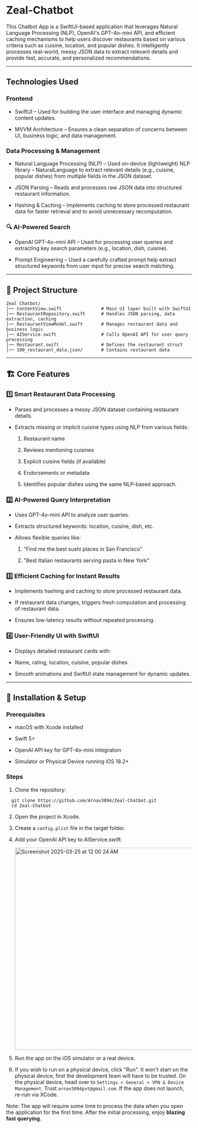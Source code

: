 # Zeal-Chatbot

This Chatbot App is a SwiftUI-based application that leverages Natural Language Processing (NLP), OpenAI's GPT-4o-mini API, and efficient caching mechanisms to help users discover restaurants based on various criteria such as cuisine, location, and popular dishes. It intelligently processes real-world, messy JSON data to extract relevant details and provide fast, accurate, and personalized recommendations.

---

## Technologies Used

### Frontend

- SwiftUI – Used for building the user interface and managing dynamic content updates.

- MVVM Architecture – Ensures a clean separation of concerns between UI, business logic, and data management.

### Data Processing & Management

- Natural Language Processing (NLP) – Used on-device (lightweight) NLP library – NaturalLanguage to extract relevant details (e.g., cuisine, popular dishes) from multiple fields in the JSON dataset.

- JSON Parsing – Reads and processes raw JSON data into structured restaurant information.

- Hashing & Caching – Implements caching to store processed restaurant data for faster retrieval and to avoid unnecessary recomputation.

### 🔍 AI-Powered Search

- OpenAI GPT-4o-mini API – Used for processing user queries and extracting key search parameters (e.g., location, dish, cuisine).

- Prompt Engineering – Used a carefully crafted prompt help extract structured keywords from user input for precise search matching.

---

## 📁 Project Structure

```
Zeal Chatbot/
│── ContentView.swift               # Main UI layer built with SwiftUI
│── RestaurantRepository.swift      # Handles JSON parsing, data extraction, caching
│── RestaurantViewModel.swift       # Manages restaurant data and business logic
│── AIService.swift                 # Calls OpenAI API for user query processing
│── Restaurant.swift                # Defines the restaurant struct
│── 100_restaurant_data.json/       # Contains restaurant data
```

---

## 🏗 Core Features

### 1️⃣ Smart Restaurant Data Processing

- Parses and processes a messy JSON dataset containing restaurant details.

- Extracts missing or implicit cuisine types using NLP from various fields:

  1. Restaurant name

  2. Reviews mentioning cuisines

  3. Explicit cuisine fields (if available)

  4. Endorsements or metadata

  5. Identifies popular dishes using the same NLP-based approach.

### 2️⃣ AI-Powered Query Interpretation

- Uses GPT-4o-mini API to analyze user queries.

- Extracts structured keywords: location, cuisine, dish, etc.

- Allows flexible queries like:

  1. "Find me the best sushi places in San Francisco"

  2. "Best Italian restaurants serving pasta in New York"

### 3️⃣ Efficient Caching for Instant Results

- Implements hashing and caching to store processed restaurant data.

- If restaurant data changes, triggers fresh computation and processing of restaurant data.

- Ensures low-latency results without repeated processing.

### 4️⃣ User-Friendly UI with SwiftUI

- Displays detailed restaurant cards with:

- Name, rating, location, cuisine, popular dishes.

- Smooth animations and SwiftUI state management for dynamic updates.

---

## 🔧 Installation & Setup

### Prerequisites

- macOS with Xcode installed

- Swift 5+

- OpenAI API key for GPT-4o-mini integration

- Simulator or Physical Device running iOS 18.2+

### Steps

1. Clone the repository:
```
  git clone https://github.com/Arnav3094/Zeal-Chatbot.git
  cd Zeal-Chatbot
```

2. Open the project in Xcode.

3. Create a `config.plist` file in the target folder.

4. Add your OpenAI API key to AIService.swift:
   
   <img width="549" alt="Screenshot 2025-03-25 at 12 00 24 AM" src="https://github.com/user-attachments/assets/08c93ea2-4c10-4692-9bda-dbefc184777b" />

6. Run the app on the iOS simulator or a real device.

7. If you wish to run on a physical device, click "Run". It won't start on the physical device, first the development team will have to be trusted.
On the physical device, head over to `Settings > General > VPN & Device Management`. Trust `arnav3094pvt@gmail.com`. If the app does not launch, re-run via XCode.

Note: The app will require some time to process the data when you open the application for the first time. After the initial processing, enjoy **blazing fast querying**.


